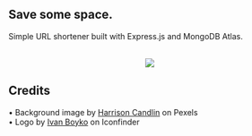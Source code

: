 

## Save some space.

<div>Simple URL shortener built with Express.js and MongoDB Atlas.</div>

<br/>

<div align="center">
  <p>
    <img src="https://imgur.com/76ICFlB.gif"/>
  </p>
</div>

## Credits
<div>• Background image by <a href="https://www.pexels.com/photo/close-up-photo-of-blue-background-2441454/">Harrison Candlin</a> on Pexels</div>
<div>• Logo by <a href="https://www.iconfinder.com/visualpharm">Ivan Boyko</a> on Iconfinder</div>